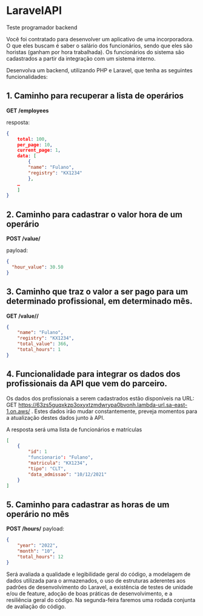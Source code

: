 # LaravelAPI

Teste programador backend

Você foi contratado para desenvolver um aplicativo de uma incorporadora. O que eles buscam é saber o salário dos funcionários, sendo que eles são horistas (ganham por hora trabalhada). Os funcionários do sistema são cadastrados a partir da integração com um sistema interno.

Desenvolva um backend, utilizando PHP e Laravel, que tenha as seguintes funcionalidades:

## 1. Caminho para recuperar a lista de operários

**GET /employees**

resposta:
~~~json
{
    total: 100,
    per_page: 10,
    current_page: 1,
    data: [
        {
        "name": "Fulano",
        "registry": "KX1234"
        },
    …
    ]
}
~~~

## 2. Caminho para cadastrar o valor hora de um operário

**POST /value/<MATRICULA>**

payload:
~~~json
{
  "hour_value": 30.50
}
~~~
## 3. Caminho que traz o valor a ser pago para um determinado profissional, em determinado mês.

**GET /value/<matricula>/<mes>**
~~~json
{
    "name": "Fulano",
    "registry": "KX1234",
    "total_value": 366,
    "total_hours": 1
}
~~~

## 4. Funcionalidade para integrar os dados dos profissionais da API que vem do parceiro.

Os dados dos profissionais a serem cadastrados estão disponíveis na URL: GET https://63zs5guqxkzp3oxyxtzmdwrypa0bvonh.lambda-url.sa-east-1.on.aws/ . Estes dados irão mudar constantemente, preveja momentos para a atualização destes dados junto à API.

A resposta será uma lista de funcionários e matrículas

~~~json
[
    {
        "id": 1
        "funcionario": "Fulano",
        "matricula": "KX1234",
        "tipo": "CLT",
        "data_admissao": "10/12/2021"
    }
]
~~~

## 5. Caminho para cadastrar as horas de um operário no mês

**POST /hours/<MATRICULA>**
payload:
~~~json
{
    "year": "2022",
    "month": "10",
    "total_hours": 12
}
~~~

Será avaliada a qualidade e legibilidade geral do código, a modelagem de dados utilizada para o armazenados, o uso de estruturas aderentes aos padrões de desenvolvimento do Laravel, a existência de testes de unidade e/ou de feature, adoção de boas práticas de desenvolvimento, e a resiliência geral do código.
Na segunda-feira faremos uma rodada conjunta de avaliação do código.

